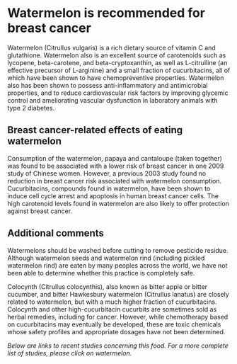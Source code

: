 

#  Watermelon is recommended for breast cancer 

Watermelon (Citrullus vulgaris) is a rich dietary source of vitamin C and glutathione. Watermelon also is an excellent source of carotenoids such as lycopene, beta-carotene, and beta-cryptoxanthin, as well as L-citrulline (an effective precursor of L-arginine) and a small fraction of cucurbitacins, all of which have been shown to have chemopreventive properties. Watermelon also has been shown to possess anti-inflammatory and antimicrobial properties, and to reduce cardiovascular risk factors by improving glycemic control and ameliorating vascular dysfunction in laboratory animals with type 2 diabetes.

## Breast cancer-related effects of eating watermelon 

Consumption of the watermelon, papaya and cantaloupe (taken together) was found to be associated with a lower risk of breast cancer in one 2009 study of Chinese women. However, a previous 2003 study found no reduction in breast cancer risk associated with watermelon consumption. Cucurbitacins, compounds found in watermelon, have been shown to induce cell cycle arrest and apoptosis in human breast cancer cells. The high carotenoid levels found in watermelon are also likely to offer protection against breast cancer.

## Additional comments

Watermelons should be washed before cutting to remove pesticide residue. Although watermelon seeds and watermelon rind (including pickled watermelon rind) are eaten by many peoples across the world, we have not been able to determine whether this practice is completely safe.

Colocynth (Citrullus colocynthis), also known as bitter apple or bitter cucumber, and bitter Hawkesbury watermelon (Citrullus lanatus) are closely related to watermelon, but with a much higher fraction of cucurbitacins. Colocynth and other high-cucurbitacin cucurbits are sometimes sold as herbal remedies, including for cancer. However, while chemotherapy based on cucurbitacins may eventually be developed, these are toxic chemicals whose safety profiles and appropriate dosages have not been determined.

_Below are links to recent studies concerning this food. For a more complete list of studies, please click on watermelon._


  


